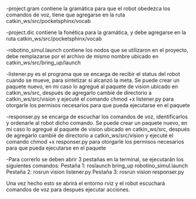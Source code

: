 -project.gram contiene la gramática para que el robot obedezca los comandos de voz, tiene que agregarse en la ruta catkin_ws/src/pocketsphinx/vocab

-project.dic contiene la fonética para la gramática, y debe agregarse en la ruta catkin_ws/src/pocketsphinx/vocab

-robotino_simul.launch contiene los nodos que se utilizaron en el proyecto, debe remplazarse por el archivo de mismo nombre ubicado en catkin_ws/src/bring_up/launch

-listener.py es el programa que se encarga de recibir el status del robot cuando se mueve, para sintetizar si alcanzó la meta. Se puede crear un paquete nuevo, en mi caso lo agregué al paquete de vision ubicado en catkin_ws/src, después de agregarlo cambié de directorio a catkin_ws/src/vision y ejecuté el comando chmod +x listener.py para otorgarle los permisos necesarios para que pueda ejecutarse en el paquete

-responser.py se encarga de escuchar los comandos de voz, identificarlos y ordenarle al robot dicho comando. Se puede crear un paquete nuevo, en mi caso lo agregué al paquete de vision ubicado en catkin_ws/src, después de agregarlo cambié de directorio a catkin_ws/src/vision y ejecuté el comando chmod +x responser.py para otorgarle los permisos necesarios para que pueda ejecutarse en el paquete

-Para correrlo se deben abrir 3 pestañas en la terminal, se ejecutarán los siguientes comandos: 
	Pestaña 1: roslaunch bring_up robotino_simul.launch 
	Pestaña 2: rosrun vision listener.py
	Pestaña 3: rosrun vision responser.py

Una vez hecho esto se abrirá el entorno rviz y el robot escuchará comandos de voz para después ejecutar acciones.
